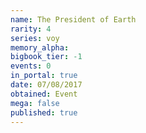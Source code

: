 ```yaml
---
name: The President of Earth
rarity: 4
series: voy
memory_alpha:
bigbook_tier: -1
events: 0
in_portal: true
date: 07/08/2017
obtained: Event
mega: false
published: true
---
```




